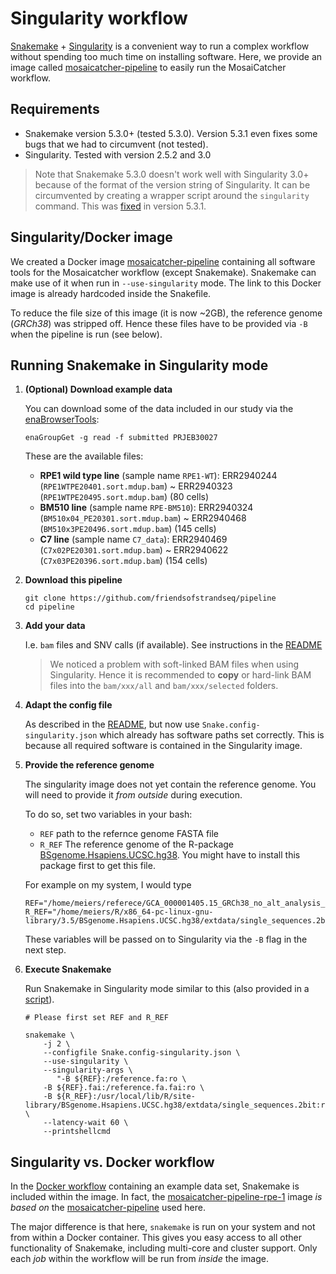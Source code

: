 # Singularity workflow

[Snakemake](https://bitbucket.org/snakemake/snakemake) +
[Singularity](https://www.sylabs.io/docs/) is a convenient way to run a complex
workflow without spending too much time on installing software. Here, we provide
an image called [mosaicatcher-pipeline](https://hub.docker.com/r/smei/mosaicatcher-pipeline)
to easily run the MosaiCatcher workflow.

## Requirements

 * Snakemake version 5.3.0+ (tested 5.3.0). Version 5.3.1 even fixes some bugs
that we had to circumvent (not tested).
 * Singularity. Tested with version 2.5.2 and 3.0
 
> Note that Snakemake 5.3.0 doesn't work well with Singularity 3.0+ because of
> the format of the version string of Singularity. It can be circumvented by creating
> a wrapper script around the `singularity` command. This was
> [fixed](https://bitbucket.org/snakemake/snakemake/commits/4fa92abcbd11936dff8596004bb2bcf157d6c6eb)
> in version 5.3.1.


## Singularity/Docker image

We created a Docker image [mosaicatcher-pipeline](https://hub.docker.com/r/smei/mosaicatcher-pipeline)
containing all software tools for the Mosaicatcher workflow (except Snakemake).
Snakemake can make
use of it when run in `--use-singularity` mode. The link to this Docker image is
already hardcoded inside the Snakefile.

To reduce the file size of this image (it is now ~2GB), the reference genome
(_GRCh38_) was stripped off. Hence these files have to be provided via `-B`
when the pipeline is run (see below).


## Running Snakemake in Singularity mode

1. **(Optional) Download example data**

	You can download some of the data included in our study via the 
	[enaBrowserTools](https://github.com/enasequence/enaBrowserTools):
	
	```
	enaGroupGet -g read -f submitted PRJEB30027
	```
	
	These are the available files:
	
	* **RPE1 wild type line** (sample name `RPE1-WT`):
	  ERR2940244 (`RPE1WTPE20401.sort.mdup.bam`) ~ ERR2940323 (`RPE1WTPE20495.sort.mdup.bam`) (80 cells)
	* **BM510 line** (sample name `RPE-BM510`):
	  ERR2940324 (`BM510x04_PE20301.sort.mdup.bam`) ~ ERR2940468 (`BM510x3PE20496.sort.mdup.bam`) (145 cells)
	* **C7 line** (sample name `C7_data`):
	  ERR2940469 (`C7x02PE20301.sort.mdup.bam`) ~ ERR2940622 (`C7x03PE20396.sort.mdup.bam`) (154 cells)

2. **Download this pipeline** 

	```
	git clone https://github.com/friendsofstrandseq/pipeline
	cd pipeline
	```

3. **Add your data**

	I.e. `bam` files and SNV calls (if available). See instructions in the [README](../README.md)

	> We noticed a problem with soft-linked BAM files when using Singularity. Hence it is
	> recommended to **copy** or hard-link BAM files into the `bam/xxx/all` and
	> `bam/xxx/selected` folders.

4. **Adapt the config file**

	As described in the [README](../README.md), but now use `Snake.config-singularity.json`
	which already has software paths set correctly. This is because all required software is contained
	in the Singularity image.

5. **Provide the reference genome**

	The singularity image does not yet contain the reference genome. You will need to provide it
	*from outside* during execution.

	To do so, set two variables in your bash:

	* `REF` path to the refernce genome FASTA file
	* `R_REF` The reference genome of the R-package
	  [BSgenome.Hsapiens.UCSC.hg38](https://bioconductor.org/packages/release/data/annotation/html/BSgenome.Hsapiens.UCSC.hg38.html). You might have to install this package first to get this file.

	For example on my system, I would type

	```
	REF="/home/meiers/referece/GCA_000001405.15_GRCh38_no_alt_analysis_set.fna"
	R_REF="/home/meiers/R/x86_64-pc-linux-gnu-library/3.5/BSgenome.Hsapiens.UCSC.hg38/extdata/single_sequences.2bit"
	```

	These variables will be passed on to Singularity via the `-B` flag in the next step.

6. **Execute Snakemake**

	Run Snakemake in Singularity mode similar to this (also provided in a [script](../run_pipeline_singularity.sh)).

	```
	# Please first set REF and R_REF

	snakemake \
	    -j 2 \
	    --configfile Snake.config-singularity.json \
	    --use-singularity \
	    --singularity-args \
	       "-B ${REF}:/reference.fa:ro \
		-B ${REF}.fai:/reference.fa.fai:ro \
		-B ${R_REF}:/usr/local/lib/R/site-library/BSgenome.Hsapiens.UCSC.hg38/extdata/single_sequences.2bit:ro" \
	    --latency-wait 60 \
	    --printshellcmd
	```

## Singularity vs. Docker workflow

In the [Docker workflow](./mosaicatcher-pipeline-rpe-1.md) containing an example
data set, Snakemake is included within the image. In fact, the
[mosaicatcher-pipeline-rpe-1](https://hub.docker.com/r/smei/mosaicatcher-pipeline-rpe-1)
image *is based on* the
[mosaicatcher-pipeline](https://hub.docker.com/r/smei/mosaicatcher-pipeline)
used here.

The major difference is that here, `snakemake` is run on your system and not from
within a Docker container. This gives you easy access to all other functionality of
Snakemake, including multi-core and cluster support. Only each *job* within the workflow
will be run from *inside* the image.
